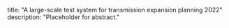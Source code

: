 title: "A large-scale test system for transmission expansion planning 2022"
description: "Placeholder for abstract."

